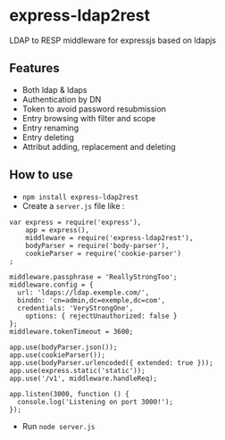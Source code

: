 # express-ldap2rest
LDAP to RESP middleware for expressjs based on ldapjs

## Features
- Both ldap & ldaps
- Authentication by DN
- Token to avoid password resubmission
- Entry browsing with filter and scope
- Entry renaming
- Entry deleting
- Attribut adding, replacement and deleting

## How to use
- `npm install express-ldap2rest`
- Create a `server.js` file like :
```
var express = require('express'),
	app = express(),
	middleware = require('express-ldap2rest'),
	bodyParser = require('body-parser'),
	cookieParser = require('cookie-parser')
;

middleware.passphrase = 'ReallyStrongToo';
middleware.config = {
  url: 'ldaps://ldap.exemple.com/',
  binddn: 'cn=admin,dc=exemple,dc=com',
  credentials: 'VeryStrongOne',
	options: { rejectUnauthorized: false }
};
middleware.tokenTimeout = 3600;

app.use(bodyParser.json());
app.use(cookieParser());
app.use(bodyParser.urlencoded({ extended: true }));
app.use(express.static('static'));
app.use('/v1', middleware.handleReq);

app.listen(3000, function () {
  console.log('Listening on port 3000!');
});

```
- Run `node server.js`

